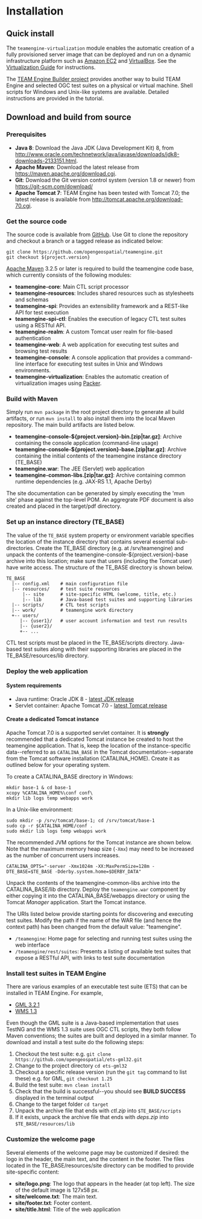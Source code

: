 # Installation

## Quick install

The `teamengine-virtualization` module enables the automatic creation of a fully provisioned server 
image that can be deployed and run on a dynamic infrastructure platform such as [Amazon EC2](https://aws.amazon.com/ec2/) 
and [VirtualBox](https://www.virtualbox.org/). See the [Virtualization Guide](./virt-guide.html) for 
instructions.

The [TEAM Engine Builder project](https://github.com/opengeospatial/teamengine-builder) provides 
another way to build TEAM Engine and selected OGC test suites on a physical or virtual machine. Shell 
scripts for Windows and Unix-like systems are available. Detailed instructions are provided in the 
tutorial.


## Download and build from source

### Prerequisites

- **Java 8**: Download the Java JDK (Java Development Kit) 8, from <http://www.oracle.com/technetwork/java/javase/downloads/jdk8-downloads-2133151.html>.
- **Apache Maven**: Download the latest release from <https://maven.apache.org/download.cgi>.
- **Git**: Download the Git version control system (version 1.8 or newer) from <https://git-scm.com/download/>
- **Apache Tomcat 7**: TEAM Engine has been tested with Tomcat 7.0; the latest release is available 
from <http://tomcat.apache.org/download-70.cgi>.

### Get the source code 

The source code is available from [GitHub](https://github.com/opengeospatial/teamengine). 
Use Git to clone the repository and checkout a branch or a tagged release as indicated below:

    git clone https://github.com/opengeospatial/teamengine.git
    git checkout ${project.version}

[Apache Maven](http://maven.apache.org/) 3.2.5 or later is required to build the teamengine 
code base, which currently consists of the following modules:

- **teamengine-core**: Main CTL script processor
- **teamengine-resources**: Includes shared resources such as stylesheets
  and schemas
- **teamengine-spi**: Provides an extensibility framework and a REST-like
  API for test execution
- **teamengine-spi-ctl**: Enables the execution of legacy CTL test suites using a RESTful API.
- **teamengine-realm**: A custom Tomcat user realm for file-based authentication
- **teamengine-web**: A web application for executing test suites and
  browsing test results
- **teamengine-console**: A console application that provides a command-line interface 
  for executing test suites in Unix and Windows environments.
- **teamengine-virtualization**: Enables the automatic creation of virtualization 
  images using [Packer](https://www.packer.io/).

  
### Build with Maven

Simply run `mvn package` in the root project directory to generate all
build artifacts, or run `mvn install` to also install them into the local
Maven repository. The main build artifacts are listed below.

- **teamengine-console-\${project.version}-bin.[zip|tar.gz]**: Archive containing the console application (command-line usage)
- **teamengine-console-\${project.version}-base.[zip|tar.gz]**: Archive containing the initial contents of the teamengine instance
    directory (TE\_BASE)
- **teamengine.war**: The JEE (Servlet) web application
- **teamengine-common-libs.[zip|tar.gz]**: Archive containing common runtime dependencies (e.g. JAX-RS 1.1,
    Apache Derby)

The site documentation can be generated by simply executing the 'mvn site' phase 
against the top-level POM. An aggregrate PDF document is also created and placed 
in the target/pdf directory.


### Set up an instance directory (TE_BASE)

The value of the `TE_BASE` system property or environment variable specifies the 
location of the instance directory that contains several essential sub-directories. 
Create the TE_BASE directory (e.g. at /srv/teamengine) and unpack the contents of 
the teamengine-console-\${project.version}-base archive into this location; make 
sure that users (including the Tomcat user) have write access. The structure of 
the TE\_BASE directory is shown below.

    TE_BASE
      |-- config.xml    # main configuration file
      |-- resources/    # test suite resources
          |-- site      # site-specific HTML (welcome, title, etc.)
          |-- lib       # Java-based test suites and supporting libraries
      |-- scripts/      # CTL test scripts
      |-- work/         # teamengine work directory
      +-- users/
         |-- {user1}/   # user account information and test run results
         |-- {user2}/
         +-- ...

CTL test scripts must be placed in the TE_BASE/scripts directory. Java-based test 
suites along with their supporting libraries are placed in the TE_BASE/resources/lib 
directory.

### Deploy the web application

#### System requirements

-   Java runtime: Oracle JDK 8 - [latest JDK
    release](http://www.oracle.com/technetwork/java/javase/downloads/)
-   Servlet container: Apache Tomcat 7.0 - [latest Tomcat
    release](http://tomcat.apache.org/download-70.cgi)

#### Create a dedicated Tomcat instance

Apache Tomcat 7.0 is a supported servlet container. It is **strongly**
recommended that a dedicated Tomcat instance be created to host the
teamengine application. That is, keep the location of the instance-specific
data--referred to as `CATALINA_BASE` in the Tomcat documentation--separate 
from the Tomcat software installation (CATALINA_HOME). Create it as outlined 
below for your operating system.

To create a CATALINA_BASE directory in Windows:

    mkdir base-1 & cd base-1
    xcopy %CATALINA_HOME%\conf conf\
    mkdir lib logs temp webapps work

In a Unix-like environment:

    sudo mkdir -p /srv/tomcat/base-1; cd /srv/tomcat/base-1
    sudo cp -r $CATALINA_HOME/conf .
    sudo mkdir lib logs temp webapps work

The recommended JVM options for the Tomcat instance are shown below.
Note that the maximum memory heap size (`-Xmx`) may need to be increased
as the number of concurrent users increases.

`CATALINA_OPTS="-server -Xmx1024m -XX:MaxPermSize=128m -DTE_BASE=$TE_BASE -Dderby.system.home=$DERBY_DATA"`

Unpack the contents of the teamengine-common-libs archive into the
CATALINA_BASE/lib directory. Deploy the `teamengine.war` component by
either copying it into the CATALINA_BASE/webapps directory or using the
Tomcat *Manager* application. Start the Tomcat instance.

The URIs listed below provide starting points for discovering and executing 
test suites. Modify the path if the name of the WAR file (and hence the context 
path) has been changed from the default value: "teamengine".

* `/teamengine`: Home page for selecting and running test suites using the web interface
* `/teamengine/rest/suites`: Presents a listing of available test suites that expose 
a RESTful API, with links to test suite documentation


### Install test suites in TEAM Engine

There are various examples of an executable test suite (ETS) that can be installed in 
TEAM Engine. For example,

- [GML 3.2.1](https://github.com/opengeospatial/ets-gml32)
- [WMS 1.3](https://github.com/opengeospatial/ets-wms13)

Even though the GML suite is a Java-based implementation that uses TestNG and the WMS 1.3 
suite uses OGC CTL scripts, they both follow Maven conventions; the suites are built and 
deployed in a similar manner. To download and install a test suite do the following steps:

1. Checkout the test suite: e.g. `git clone  https://github.com/opengeospatial/ets-gml32.git`
2. Change to the project directory `cd ets-gml32`
3. Checkout a specific release version (run the `git tag` command to list these) e.g. for GML, `git checkout 1.25`
4. Build the test suite: `mvn clean install`
5. Check that the build is successful--you should see **BUILD SUCCESS** displayed in the terminal output
6. Change to the target folder `cd target`
7. Unpack the archive file that ends with *ctl.zip* into `$TE_BASE/scripts`
8. If it exists, unpack the archive file that ends with *deps.zip* into `$TE_BASE/resources/lib`


### Customize the welcome page

Several elements of the welcome page may be customized if desired: the logo in the header, 
the main text, and the content in the footer. The files located in the TE_BASE/resources/site 
directory can be modified to provide site-specific content:


- **site/logo.png**: The logo that appears in the header (at top left). The size of the default image is 127x58 px.
- **site/welcome.txt**: The main text.
- **site/footer.txt**: Footer content.
- **site/title.html**: Title of the web application
